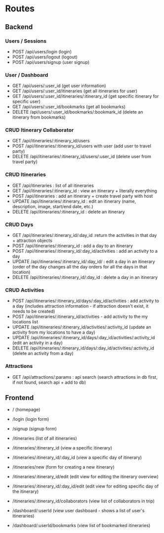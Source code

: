 # Routes

## Backend

### Users / Sessions

- POST /api/users/login (login)
- POST /api/users/logout (logout)
- POST /api/users/signup (user signup)

### User / Dashboard

- GET /api/users/:user_id (get user information)
- GET /api/users/:user_id/itineraries (get all itineraries for user)
- GET /api/users/:user_id/itineraries/:itinerary_id (get specific itinerary for specific user)
- GET /api/users/:user_id/bookmarks (get all bookmarks)
- DELETE /api/users/:user_id/bookmarks/:bookmark_id (delete an itinerary from bookmarks)

### CRUD Itinerary Collaborator

- GET /api/itineraries/:itinerary_id/users
- POST /api/itineraries/:itinerary_id/users with user (add user to travel party)
- DELETE /api/itineraries/:itinerary_id/users/:user_id (delete user from travel party)

### CRUD Itineraries

- GET /api/itineraries : list of all itineraries
- GET /api/itineraries/:itinerary_id : view an itinerary + literally everything
- POST /api/itineraries : add an itinerary + create travel party with host
- UPDATE /api/itineraries/:itinerary_id : edit an itinerary (name, description, image, start/end date, etc.)
- DELETE /api/itineraries/:itinerary_id : delete an itinerary

### CRUD Days

- GET /api/itineraries/:itinerary_id/:day_id :return the activities in that day + attraction objects
- POST /api/itineraries/:itinerary_id : add a day to an itinerary
- POST /api/itineraries/:itinerary_id/:day_id/activities : add an activity to a day
- UPDATE /api/itineraries/:itinerary_id/:day_id/ : edit a day in an itinerary (order of the day changes all the day orders for all the days in that location)
- DELETE /api/itineraries/:itinerary_id/:day_id : delete a day in an itinerary

### CRUD Activities

- POST /api/itineraries/:itinerary_id/days/:day_id/activities : add activity to a day (includes attraction information - if attraction doesn't exist, it needs to be created)
- POST /api/itineraries/:itinerary_id/activities - add activity to the my locations list
- UPDATE /api/itineraries/:itinerary_id/activities/:activity_id (update an activity from my locations to have a day)
- UPDATE /api/itineraries/:itinerary_id/days/:day_id/activities/:activity_id (edit an activity in a day)
- DELETE /api/itineraries/:itinerary_id/days/:day_id/activities/:activity_id (delete an activity from a day)

### Attractions

- GET /api/attractions/:params : api search (search attractions in db first, if not found, search api + add to db)

## Frontend

- / (homepage)
- /login (login form)
- /signup (signup form)

- /itineraries (list of all itineraries)
- /itineraries/:itinerary_id (view a specific itinerary)
- /itineraries/:itinerary_id/:day_id (view a specific day of itinerary)
- /itineraries/new (form for creating a new itinerary)
- /itineraries/:itinerary_id/edit (edit view for editing the itinerary overview)
- /itineraries/:itinerary_id/:day_id/edit (edit view for editing specific day of the itinerary)
- /itineraries/:itinerary_id/collaborators (view list of collaborators in trip)

- /dashboard/:userId (view user dashboard - shows a list of user's itineraries)
- /dashboard/:userId/bookmarks (view list of bookmarked itineraries)
